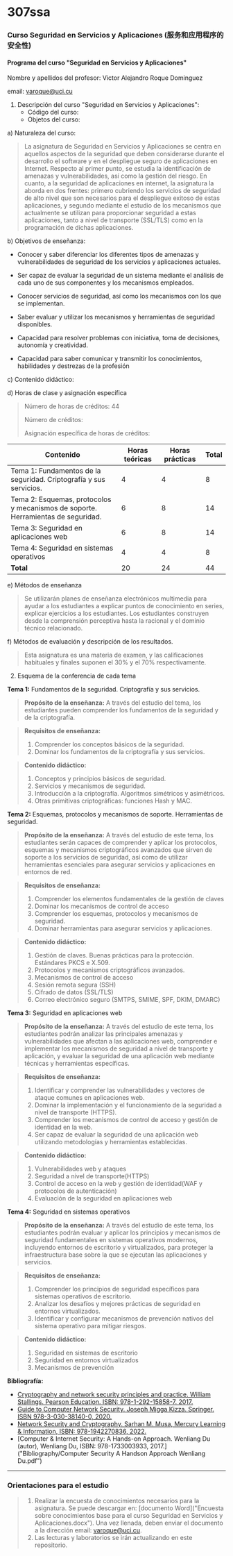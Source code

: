 # 307ssa
### Curso Seguridad en Servicios y Aplicaciones (服务和应用程序的安全性)

#### Programa del curso "Seguridad en Servicios y Aplicaciones"

Nombre y apellidos del profesor: Victor Alejandro Roque Dominguez

email: <varoque@uci.cu>

1. Descripción del curso "Seguridad en Servicios y Aplicaciones":
   - Código del curso:
   - Objetos del curso:

a)  Naturaleza del curso:

> La asignatura de Seguridad en Servicios y Aplicaciones se centra en
> aquellos aspectos de la seguridad que deben considerarse durante el
> desarrollo el software y en el despliegue seguro de aplicaciones en
> Internet. Respecto al primer punto, se estudia la identificación de
> amenazas y vulnerabilidades, así como la gestión del riesgo. En
> cuanto, a la seguridad de aplicaciones en internet, la asignatura la
> aborda en dos frentes: primero cubriendo los servicios de seguridad de
> alto nivel que son necesarios para el despliegue exitoso de estas
> aplicaciones, y segundo mediante el estudio de los mecanismos que
> actualmente se utilizan para proporcionar seguridad a estas
> aplicaciones, tanto a nivel de transporte (SSL/TLS) como en la
> programación de dichas aplicaciones.

b)  Objetivos de enseñanza:

- Conocer y saber diferenciar los diferentes tipos de amenazas y
  vulnerabilidades de seguridad de los servicios y aplicaciones
  actuales.

- Ser capaz de evaluar la seguridad de un sistema mediante el análisis
  de cada uno de sus componentes y los mecanismos empleados.

- Conocer servicios de seguridad, así como los mecanismos con los que se
  implementan.

- Saber evaluar y utilizar los mecanismos y herramientas de seguridad
  disponibles.

- Capacidad para resolver problemas con iniciativa, toma de decisiones,
  autonomía y creatividad.

- Capacidad para saber comunicar y transmitir los conocimientos,
  habilidades y destrezas de la profesión

c)  Contenido didáctico:

d)  Horas de clase y asignación específica

> Número de horas de créditos: 44
>
> Número de créditos:
>
> Asignación específica de horas de créditos:

| **Contenido**                                                | **Horas teóricas** | **Horas prácticas** | **Total** |
| ------------------------------------------------------------ | ------------------ | ------------------- | --------- |
| Tema 1: Fundamentos de la seguridad. Criptografía y sus servicios. | 4                  | 4                   | 8         |
| Tema 2: Esquemas, protocolos y mecanismos de soporte. Herramientas de seguridad. | 6                  | 8                   | 14        |
| Tema 3: Seguridad en aplicaciones web                        | 6                  | 8                   | 14        |
| Tema 4: Seguridad en sistemas operativos                     | 4                  | 4                   | 8         |
| **Total**                                                    | 20                 | 24                  | 44        |

e)  Métodos de enseñanza

> Se utilizarán planes de enseñanza electrónicos multimedia para ayudar
> a los estudiantes a explicar puntos de conocimiento en series,
> explicar ejercicios a los estudiantes. Los estudiantes construyen
> desde la comprensión perceptiva hasta la racional y el dominio técnico
> relacionado.

f)  Métodos de evaluación y descripción de los resultados.

> Esta asignatura es una materia de examen, y las calificaciones
> habituales y finales suponen el 30% y el 70% respectivamente.

2.  Esquema de la conferencia de cada tema

**Tema 1:** Fundamentos de la seguridad. Criptografía y sus servicios.

> **Propósito de la enseñanza:** A través del estudio del tema, los
> estudiantes pueden comprender los fundamentos de la seguridad y de la
> criptografía.

> **Requisitos de enseñanza:**
>
> 1. Comprender los conceptos básicos de la seguridad.
> 2. Dominar los fundamentos de la criptografía y sus servicios.

> **Contenido didáctico:**
>
> 1. Conceptos y principios básicos de seguridad.
> 2. Servicios y mecanismos de seguridad.
> 3. Introducción a la criptografía. Algoritmos simétricos y asimétricos.
> 4. Otras primitivas criptográficas: funciones Hash y MAC.

**Tema 2:** Esquemas, protocolos y mecanismos de soporte. Herramientas
de seguridad.

> **Propósito de la enseñanza:** A través del estudio de este tema, los
> estudiantes serán capaces de comprender y aplicar los protocolos,
> esquemas y mecanismos criptográficos avanzados que sirven de soporte a
> los servicios de seguridad, así como de utilizar herramientas
> esenciales para asegurar servicios y aplicaciones en entornos de red.

> **Requisitos de enseñanza:**
>
> 1. Comprender los elementos fundamentales de la gestión de claves 
> 2. Dominar los mecanismos de control de acceso
> 3. Comprender los esquemas, protocolos y mecanismos de seguridad.
> 4. Dominar herramientas para asegurar servicios y aplicaciones.

> **Contenido didáctico:**
>
> 1. Gestión de claves. Buenas prácticas para la protección. Estándares
>    PKCS e X.509. 
> 2. Protocolos y mecanismos criptográficos avanzados. 
> 3. Mecanismos de control de acceso 
> 4. Sesión remota segura (SSH) 
> 5. Cifrado de datos (SSL/TLS) 
> 6. Correo electrónico seguro (SMTPS, SMIME, SPF, DKIM, DMARC)

**Tema 3:** Seguridad en aplicaciones web

> **Propósito de la enseñanza:** A través del estudio de este tema, los
> estudiantes podrán analizar las principales amenazas y
> vulnerabilidades que afectan a las aplicaciones web, comprender e
> implementar los mecanismos de seguridad a nivel de transporte y
> aplicación, y evaluar la seguridad de una aplicación web mediante
> técnicas y herramientas específicas.

> **Requisitos de enseñanza:**
>
> 1. Identificar y comprender las vulnerabilidades y vectores de ataque
>    comunes en aplicaciones web.
> 2. Dominar la implementación y el funcionamiento de la seguridad a
>    nivel de transporte (HTTPS).
> 3. Comprender los mecanismos de control de acceso y gestión de
>    identidad en la web.
> 4. Ser capaz de evaluar la seguridad de una aplicación web utilizando
>    metodologías y herramientas establecidas.

> **Contenido didáctico:**
>
> 1. Vulnerabilidades web y ataques 
> 2. Seguridad a nivel de transporte(HTTPS) 
> 3. Control de acceso en la web y gestión de identidad(WAF y protocolos
>    de autenticación) 
> 4. Evaluación de la seguridad en aplicaciones web

**Tema 4:** Seguridad en sistemas operativos

> **Propósito de la enseñanza:** A través del estudio de este tema, los
> estudiantes podrán evaluar y aplicar los principios y mecanismos de
> seguridad fundamentales en sistemas operativos modernos, incluyendo
> entornos de escritorio y virtualizados, para proteger la
> infraestructura base sobre la que se ejecutan las aplicaciones y
> servicios.

> **Requisitos de enseñanza:**
>
> 1. Comprender los principios de seguridad específicos para sistemas
>    operativos de escritorio.
> 2. Analizar los desafíos y mejores prácticas de seguridad en entornos
>    virtualizados.
> 3. Identificar y configurar mecanismos de prevención nativos del
>    sistema operativo para mitigar riesgos.

> **Contenido didáctico:**
>
> 1. Seguridad en sistemas de escritorio
> 2. Seguridad en entornos virtualizados
> 3. Mecanismos de prevención

**Bibliografía:**

- [Cryptography and network security principles and practice. William
  Stallings. Pearson Education. ISBN: 978-1-292-15858-7. 2017.](Bibliography/cryptography-and-network-security_-principles-and-practice-7th-global-edition.pdf)
- [Guide to Computer Network Security. Joseph Migga Kizza. Springer. ISBN
  978-3-030-38140-0, 2020.](Bibliography/guide-to-computer-network-security-5th-edition-3030381404-9783030381400-9783030381417_compress.pdf)
- [Network Security and Cryptography. Sarhan M. Musa, Mercury Learning &
  Information, ISBN: 978-1942270836, 2022.](Bibliography/_OceanofPDF.com_Network_Security_and_Cryptography_2nd_Ed_-_Sarhan_M_Musa.pdf)
- [Computer & Internet Security: A Hands-on Approach. Wenliang Du
  (autor), Wenliang Du, ISBN: 978-1733003933, 2017.]("Bibliography/Computer Security A Handson Approach Wenliang Du.pdf")

---

### Orientaciones para el estudio

> 1. Realizar la encuesta de conocimientos necesarios para la asignatura. Se puede descargar en: [documento Word]("Encuesta sobre conocimientos base para el curso Seguridad en Servicios y Aplicaciones.docx"). Una vez llenada, deben enviar el documento a la dirección email: varoque@uci.cu.
> 1. Las lecturas y laboratorios se irán actualizando en este repositorio.

